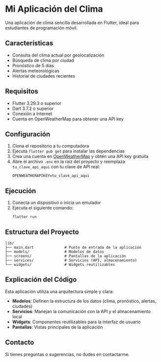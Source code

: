 # Mi Aplicación del Clima

Una aplicación de clima sencilla desarrollada en Flutter, ideal para estudiantes de programación móvil.

## Características

- Consulta del clima actual por geolocalización
- Búsqueda de clima por ciudad
- Pronóstico de 5 días
- Alertas meteorológicas
- Historial de ciudades recientes

## Requisitos

- Flutter 3.29.3 o superior
- Dart 3.7.2 o superior
- Conexión a Internet
- Cuenta en OpenWeatherMap para obtener una API key

## Configuración

1. Clona el repositorio a tu computadora
2. Ejecuta `flutter pub get` para instalar las dependencias
3. Crea una cuenta en [OpenWeatherMap](https://openweathermap.org/) y obtén una API key gratuita
4. Abre el archivo `.env` en la raíz del proyecto y reemplaza `tu_clave_api_aqui` con tu clave de API real:
   ```
   OPENWEATHERAPIKEY=tu_clave_api_aqui
   ```

## Ejecución

1. Conecta un dispositivo o inicia un emulador
2. Ejecuta el siguiente comando:
   ```
   flutter run
   ```

## Estructura del Proyecto

```
lib/
├── main.dart              # Punto de entrada de la aplicación
├── models/                # Modelos de datos
├── screens/               # Pantallas de la aplicación
├── services/              # Servicios (API, almacenamiento)
└── widgets/               # Widgets reutilizables
```

## Explicación del Código

Esta aplicación utiliza una arquitectura simple y clara:

- **Modelos**: Definen la estructura de los datos (clima, pronóstico, alertas, ciudades)
- **Servicios**: Manejan la comunicación con la API y el almacenamiento local
- **Widgets**: Componentes reutilizables para la interfaz de usuario
- **Pantallas**: Vistas principales de la aplicación

## Contacto

Si tienes preguntas o sugerencias, no dudes en contactarme.
